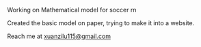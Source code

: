Working on Mathematical model for soccer rn

Created the basic model on paper, trying to make it into a website.

Reach me at xuanzilu115@gmail.com
